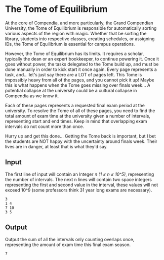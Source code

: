 # The Tome of Equilibrium

At the core of Compendia, and more particularly, the Grand Compendian University, the Tome of Equilibrium is responsible for automatically sorting various aspects of the region with magic. Whether that be sorting the library, students into respective classes, creating schedules, or assigning IDs, the Tome of Equilibrium is essential for campus operations.

However, the Tome of Equilibrium has its limits. It requires a scholar, typically the dean or an expert bookkeeper, to continue powering it. Once it goes without power, the tasks delegated to the Tome build up, and must be done manually in order to kick start it once again. Every page represents a task, and... let's just say there are a LOT of pages left. This Tome is impossibly heavy from all of the pages, and you cannot pick it up! Maybe this is what happens when the Tome goes missing over finals week... A potential collapse at the university could be a cultural collapse in Compendia as we know it.

Each of these pages represents a requested final exam period at the university. To resolve the Tome of all of these pages, you need to find the total amount of exam time at the university given a number of intervals, representing start and end times. Keep in mind that overlapping exam intervals do not count more than once.

Hurry up and get this done... Getting the Tome back is important, but I bet the students are NOT happy with the uncertainty around finals week. Their lives are in danger, at least that is what they'd say.

## Input

The first line of input will contain an Integer *n (1 ≤ n ≤ 10^5)*, representing the number of intervals.
The next n lines will contain two space integers representing the first and second value in the interval, these values will not exceed 10^9 (some professors think 31 year long exams are necessary).

```
3
1 4
7 10
3 5
```

## Output

Output the sum of all the intervals only counting overlaps once, representing the amount of exam time this final exam season.

```
7
```